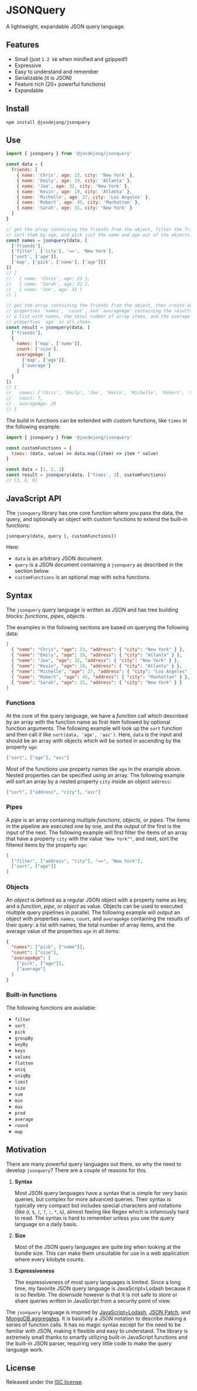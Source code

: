 # JSONQuery

A lightweight, expandable JSON query language.

## Features

- Small (just `1.2 kB` when minified and gzipped!)
- Expressive
- Easy to understand and remember
- Serializable (it is JSON)
- Feature rich (20+ powerful functions)
- Expandable

## Install

```
npm install @josdejong/jsonquery
```

## Use

```js
import { jsonquery } from '@josdejong/jsonquery'

const data = {
  friends: [
    { name: 'Chris', age: 23, city: 'New York' },
    { name: 'Emily', age: 19, city: 'Atlanta' },
    { name: 'Joe', age: 32, city: 'New York' },
    { name: 'Kevin', age: 19, city: 'Atlanta' },
    { name: 'Michelle', age: 27, city: 'Los Angeles' },
    { name: 'Robert', age: 45, city: 'Manhattan' },
    { name: 'Sarah', age: 31, city: 'New York' }
  ]
}

// get the array containing the friends from the object, filter the friends that live in New York,
// sort them by age, and pick just the name and age out of the objects.
const names = jsonquery(data, [
  ['friends'],
  ['filter', ['city'], '==', 'New York'],
  ['sort', ['age']],
  ['map', ['pick', ['name'], ['age']]]
])
// [
//   { name: 'Chris', age: 23 },
//   { name: 'Sarah', age: 31 },
//   { name: 'Joe', age: 32 }
// ]

// get the array containing the friends from the object, then create an object with
// properties `names`, `count`, and `averageAge` containing the results of their query:
// a list with names, the total number of array items, and the average value of the
// properties `age` in all items.
const result = jsonquery(data, [
  ['friends'],
  {
    names: ['map', ['name']],
    count: ['size'],
    averageAge: [
      ['map', ['age']], 
      ['average']
    ]
  }
])
// {
//   names: ['Chris', 'Emily', 'Joe', 'Kevin', 'Michelle', 'Robert', 'Sarah'],
//   count: 7,
//   averageAge: 28
// }
```

The build in functions can be extended with custom functions, like `times` in the following example:

```js
import { jsonquery } from '@josdejong/jsonquery'

const customFunctions = {
  times: (data, value) => data.map((item) => item * value)
}

const data = [1, 2, 3]
const result = jsonquery(data, ['times', 3], customFunctions)
// [3, 6, 9]
```

## JavaScript API

The `jsonquery` library has one core function where you pass the data, the query, and optionally an object with custom functions to extend the built-in functions:

```
jsonquery(data, query [, customFunctions])
```

Here:

- `data` is an arbitrary JSON document.
- `query` is a JSON document containing a `jsonquery` as described in the section below.
- `customFunctions` is an optional map with extra functions.

## Syntax

The `jsonquery` query language is written as JSON and has tree building blocks: _functions_, _pipes_, _objects_.

The examples in the following sections are based on querying the following data:

```json
[
  { "name": "Chris", "age": 23, "address": { "city": "New York" } },
  { "name": "Emily", "age": 19, "address": { "city": "Atlanta" } },
  { "name": "Joe", "age": 32, "address": { "city": "New York" } },
  { "name": "Kevin", "age": 19, "address": { "city": "Atlanta" } },
  { "name": "Michelle", "age": 27, "address": { "city": "Los Angeles" } },
  { "name": "Robert", "age": 45, "address": { "city": "Manhattan" } },
  { "name": "Sarah", "age": 31, "address": { "city": "New York" } }
]
```

### Functions

At the core of the query language, we have a _function_ call which described by an array with the function name as first item followed by optional function arguments. The following example will look up the `sort` function and then call it like `sort(data, 'age', 'asc')`. Here, `data` is the input and should be an array with objects which will be sorted in ascending by the property `age`:

```json
["sort", ["age"], "asc"]
```

Most of the functions use property names like `age` in the example above. Nested properties can be specified using an array. The following example will sort an array by a nested property `city` inside an object `address`:

```json
["sort", ["address", "city"], "asc"]
```

### Pipes

A _pipe_ is an array containing multiple _functions_, _objects_, or _pipes_. The items in the pipeline are executed one by one, and the output of the first is the input of the next. The following example will first filter the items of an array that have a property `city` with the value `"New York""`, and next, sort the filtered items by the property `age`:

```json
[
  ["filter", ["address", "city"], "==", "New York"],
  ["sort", ["age"]]
]
```

### Objects

An _object_ is defined as a regular JSON object with a property name as key, and a _function_, _pipe_, or _object_ as value. Objects can be used to executed multiple query pipelines in parallel. The following example will output an object with properties `names`, `count`, and `averageAge` containing the results of their query: a list with names, the total number of array items, and the average value of the properties `age` in all items:

```json
{
  "names": ["pick", ["name"]],
  "count": ["size"],
  "averageAge": [
    ["pick", ["age"]], 
    ["average"]
  ]
}
```

### Built-in functions

The following functions are available:

- `filter`
- `sort`
- `pick`
- `groupBy`
- `keyBy`
- `keys`
- `values`
- `flatten`
- `uniq`
- `uniqBy`
- `limit`
- `size`
- `sum`
- `min`
- `max`
- `prod`
- `average`
- `round`
- `map`

## Motivation

There are many powerful query languages out there, so why the need to develop `jsonquery`? There are a couple of reasons for this.

1.  **Syntax**

    Most JSON query languages have a syntax that is simple for very basic queries, but complex for more advanced queries. Their syntax is typically very compact but includes special characters and notations (like `@`, `$`, `|`, `?`, `:`, `*`, `&`), almost feeling like Regex which is infamously hard to read. The syntax is hard to remember unless you use the query language on a daily basis.

2.  **Size**

    Most of the JSON query languages are quite big when looking at the bundle size. This can make them unsuitable for use in a web application where every kilobyte counts.

3.  **Expressiveness**

    The expressiveness of most query languages is limited. Since a long time, my favorite JSON query language is JavaScript+Lodash because it is so flexible. The downside however is that it is not safe to store or share queries written in JavaScript from a security point of view.

The `jsonquery` language is inspired by [JavaScript+Lodash](https://jsoneditoronline.org/indepth/query/10-best-json-query-languages/#javascript), [JSON Patch](https://jsonpatch.com/), and [MongoDB aggregates](https://www.mongodb.com/docs/manual/aggregation/). It is basically a JSON notation to describe making a series of function calls. It has no magic syntax except for the need to be familiar with JSON, making it flexible and easy to understand. The library is extremely small thanks to smartly utilizing built-in JavaScript functions and the built-in JSON parser, requiring very little code to make the query language work.

## License

Released under the [ISC license](LICENSE.md).
